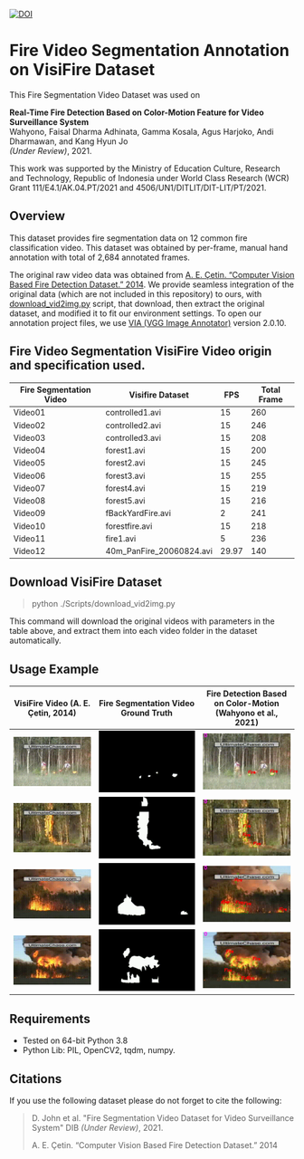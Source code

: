 
[![DOI](https://zenodo.org/badge/406580603.svg)](https://zenodo.org/badge/latestdoi/406580603)

# Fire Video Segmentation Annotation on VisiFire Dataset 

This Fire Segmentation Video Dataset was used on

**Real-Time Fire Detection Based on Color-Motion Feature for Video Surveillance System**\
Wahyono, Faisal Dharma Adhinata, Gamma Kosala, Agus Harjoko, Andi Dharmawan, and Kang Hyun Jo\
*(Under Review)*, 2021. 

This work was supported by the Ministry of Education Culture, Research and Technology, Republic of Indonesia under World Class Research (WCR) Grant 111/E4.1/AK.04.PT/2021 and 4506/UN1/DITLIT/DIT-LIT/PT/2021.  

## Overview
This dataset provides fire segmentation data on 12 common fire classification video. This dataset was obtained by per-frame, manual hand annotation with total of 2,684 annotated frames.

The original raw video data was obtained from [A. E. Çetin. “Computer Vision Based Fire Detection Dataset.” 2014](http://signal.ee.bilkent.edu.tr/VisiFire/Demo/FireClips). We provide seamless integration of the original data (which are not included in this repository) to ours, with [download_vid2img.py](./Scripts/download_vid2img.py) script, that download, then extract the original dataset, and modified it to fit our environment settings. To open our annotation project files, we use [VIA (VGG Image Annotator)](https://www.robots.ox.ac.uk/~vgg/software/via/) version 2.0.10.

## Fire Video Segmentation VisiFire Video origin and specification used.

| Fire   Segmentation Video | Visifire Dataset          | FPS | Total Frame |
|---------------------------|---------------------------|-----|-------------|
| Video01                   | controlled1.avi           | 15  | 260         |
| Video02                   | controlled2.avi           | 15  | 246         |
| Video03                   | controlled3.avi           | 15  | 208         |
| Video04                   | forest1.avi               | 15  | 200         |
| Video05                   | forest2.avi               | 15  | 245         |
| Video06                   | forest3.avi               | 15  | 255         |
| Video07                   | forest4.avi               | 15  | 219         |
| Video08                   | forest5.avi               | 15  | 216         |
| Video09                   | fBackYardFire.avi | 2   | 241         |
| Video10                   | forestfire.avi            | 15  | 218         |
| Video11                   | fire1.avi         | 5   | 236         |
| Video12                   | 40m_PanFire_20060824.avi  | 29.97  | 140         |

## Download VisiFire Dataset
> python ./Scripts/download_vid2img.py

This command will download the original videos with parameters in the table above, and extract them into each video folder in the dataset automatically.

## Usage Example
| VisiFire Video (A. E. Çetin, 2014) | Fire Segmentation Video Ground Truth      | Fire Detection Based on Color-Motion (Wahyono et al., 2021) |
| ----------- | ----------- | ----------- |
| ![Alt Text](./README/Video01.gif)      | ![Alt Text](./README/Video01_GT.gif)       | ![Alt Text](./README/Video01_ML.gif)       |
| ![Alt Text](./README/Video02.gif)      | ![Alt Text](./README/Video02_GT.gif)       | ![Alt Text](./README/Video02_ML.gif)       |
| ![Alt Text](./README/Video04.gif)      | ![Alt Text](./README/Video04_GT.gif)       | ![Alt Text](./README/Video04_ML.gif)       |
| ![Alt Text](./README/Video05.gif)      | ![Alt Text](./README/Video05_GT.gif)       | ![Alt Text](./README/Video05_ML.gif)       |

## Requirements

- Tested on 64-bit Python 3.8
- Python Lib: PIL, OpenCV2, tqdm, numpy.

## Citations
If you use the following dataset please do not forget to cite the following:

>D. John et al. "Fire Segmentation Video Dataset for Video Surveillance System" DIB *(Under Review)*, 2021.
>
>A. E. Çetin. “Computer Vision Based Fire Detection Dataset.” 2014
